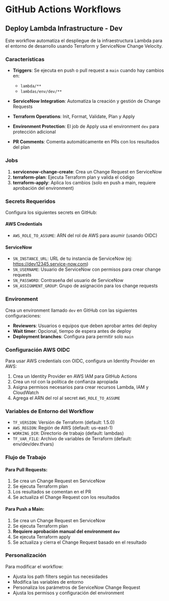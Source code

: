 # GitHub Actions Workflows

## Deploy Lambda Infrastructure - Dev

Este workflow automatiza el despliegue de la infraestructura Lambda para el entorno de desarrollo usando Terraform y ServiceNow Change Velocity.

### Características

- **Triggers**: Se ejecuta en push o pull request a `main` cuando hay cambios en:
  - `lambda/**`
  - `lambdas/env/dev/**`

- **ServiceNow Integration**: Automatiza la creación y gestión de Change Requests
- **Terraform Operations**: Init, Format, Validate, Plan y Apply
- **Environment Protection**: El job de Apply usa el environment `dev` para protección adicional
- **PR Comments**: Comenta automáticamente en PRs con los resultados del plan

### Jobs

1. **servicenow-change-create**: Crea un Change Request en ServiceNow
2. **terraform-plan**: Ejecuta Terraform plan y valida el código
3. **terraform-apply**: Aplica los cambios (solo en push a main, requiere aprobación del environment)

### Secrets Requeridos

Configura los siguientes secrets en GitHub:

#### AWS Credentials
- `AWS_ROLE_TO_ASSUME`: ARN del rol de AWS para asumir (usando OIDC)

#### ServiceNow
- `SN_INSTANCE_URL`: URL de tu instancia de ServiceNow (ej: https://dev12345.service-now.com)
- `SN_USERNAME`: Usuario de ServiceNow con permisos para crear change requests
- `SN_PASSWORD`: Contraseña del usuario de ServiceNow
- `SN_ASSIGNMENT_GROUP`: Grupo de asignación para los change requests

### Environment

Crea un environment llamado `dev` en GitHub con las siguientes configuraciones:
- **Reviewers**: Usuarios o equipos que deben aprobar antes del deploy
- **Wait timer**: Opcional, tiempo de espera antes de deploy
- **Deployment branches**: Configura para permitir solo `main`

### Configuración AWS OIDC

Para usar AWS credentials con OIDC, configura un Identity Provider en AWS:

1. Crea un Identity Provider en AWS IAM para GitHub Actions
2. Crea un rol con la política de confianza apropiada
3. Asigna permisos necesarios para crear recursos Lambda, IAM y CloudWatch
4. Agrega el ARN del rol al secret `AWS_ROLE_TO_ASSUME`

### Variables de Entorno del Workflow

- `TF_VERSION`: Versión de Terraform (default: 1.5.0)
- `AWS_REGION`: Región de AWS (default: us-east-1)
- `WORKING_DIR`: Directorio de trabajo (default: lambdas)
- `TF_VAR_FILE`: Archivo de variables de Terraform (default: env/dev/dev.tfvars)

### Flujo de Trabajo

#### Para Pull Requests:
1. Se crea un Change Request en ServiceNow
2. Se ejecuta Terraform plan
3. Los resultados se comentan en el PR
4. Se actualiza el Change Request con los resultados

#### Para Push a Main:
1. Se crea un Change Request en ServiceNow
2. Se ejecuta Terraform plan
3. **Requiere aprobación manual del environment `dev`**
4. Se ejecuta Terraform apply
5. Se actualiza y cierra el Change Request basado en el resultado

### Personalización

Para modificar el workflow:
- Ajusta los path filters según tus necesidades
- Modifica las variables de entorno
- Personaliza los parámetros de ServiceNow Change Request
- Ajusta los permisos y configuración del environment
